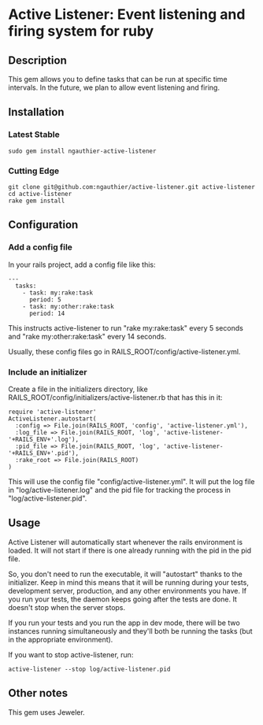 # Active Listener: Event listening and firing system for ruby

## Description
This gem allows you to define tasks that can be run at specific time intervals. In the future, we plan to allow event listening and firing.

## Installation

### Latest Stable

    sudo gem install ngauthier-active-listener

### Cutting Edge

    git clone git@github.com:ngauthier/active-listener.git active-listener
    cd active-listener
    rake gem install

## Configuration

### Add a config file
In your rails project, add a config file like this:

    ---
      tasks:
        - task: my:rake:task
          period: 5
        - task: my:other:rake:task
          period: 14


This instructs active-listener to run "rake my:rake:task" every 5 seconds and "rake my:other:rake:task" every 14 seconds.

Usually, these config files go in RAILS_ROOT/config/active-listener.yml.

### Include an initializer
Create a file in the initializers directory, like RAILS_ROOT/config/initializers/active-listener.rb that has this in it:

    require 'active-listener'
    ActiveListener.autostart(
      :config => File.join(RAILS_ROOT, 'config', 'active-listener.yml'),
      :log_file => File.join(RAILS_ROOT, 'log', 'active-listener-'+RAILS_ENV+'.log'),
      :pid_file => File.join(RAILS_ROOT, 'log', 'active-listener-'+RAILS_ENV+'.pid'),
      :rake_root => File.join(RAILS_ROOT)
    )

This will use the config file "config/active-listener.yml". It will put the log file in "log/active-listener.log" and the pid file for tracking the process in "log/active-listener.pid".

## Usage

Active Listener will automatically start whenever the rails environment is loaded. It will not start if there is one already running with the pid in the pid file.

So, you don't need to run the executable, it will "autostart" thanks to the initializer. Keep in mind this means that it will be running during your tests, development server, production, and any other environments you have. If you run your tests, the daemon keeps going after the tests are done. It doesn't stop when the server stops.

If you run your tests and you run the app in dev mode, there will be two instances running simultaneously and they'll both be running the tasks (but in the appropriate environment).

If you want to stop active-listener, run:

    active-listener --stop log/active-listener.pid

## Other notes
This gem uses Jeweler.

